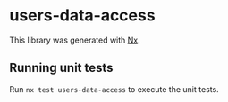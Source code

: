 # users-data-access

This library was generated with [Nx](https://nx.dev).

## Running unit tests

Run `nx test users-data-access` to execute the unit tests.

